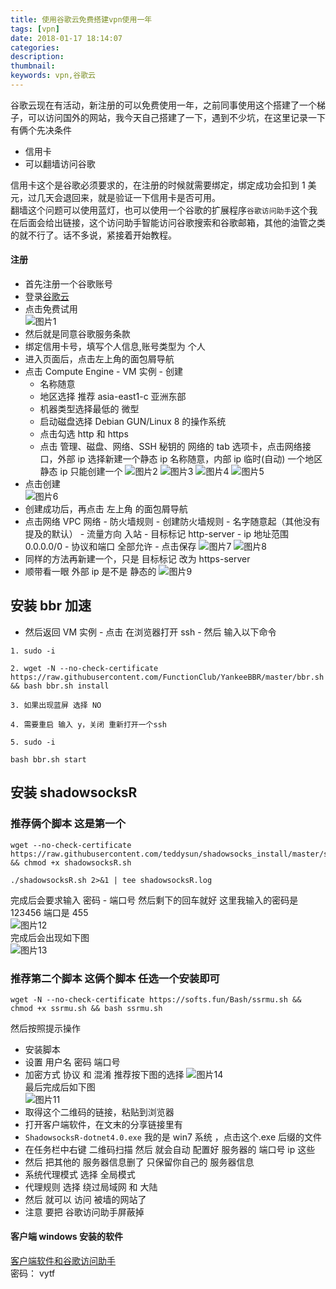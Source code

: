 ```yaml
---
title: 使用谷歌云免费搭建vpn使用一年
tags: [vpn]
date: 2018-01-17 18:14:07
categories:
description:
thumbnail:
keywords: vpn,谷歌云
---
```


谷歌云现在有活动，新注册的可以免费使用一年，之前同事使用这个搭建了一个梯子，可以访问国外的网站，我今天自己搭建了一下，遇到不少坑，在这里记录一下  
有俩个先决条件

- 信用卡
- 可以翻墙访问谷歌

信用卡这个是谷歌必须要求的，在注册的时候就需要绑定，绑定成功会扣到 1 美元，过几天会退回来，就是验证一下信用卡是否可用。  
翻墙这个问题可以使用蓝灯，也可以使用一个谷歌的扩展程序`谷歌访问助手`这个我在后面会给出链接，这个访问助手智能访问谷歌搜索和谷歌邮箱，其他的油管之类的就不行了。话不多说，紧接着开始教程。

<!--more-->

#### 注册

- 首先注册一个谷歌账号
- 登录[谷歌云](https://cloud.google.com/)
- 点击免费试用  
  ![图片1](http://pkafgcch8.bkt.clouddn.com/googlecloud11.png)
- 然后就是同意谷歌服务条款
- 绑定信用卡号，填写个人信息,账号类型为 个人
- 进入页面后，点击左上角的面包屑导航
- 点击 Compute Engine - VM 实例 - 创建
  - 名称随意
  - 地区选择 推荐 asia-east1-c 亚洲东部
  - 机器类型选择最低的 微型
  - 启动磁盘选择 Debian GUN/Linux 8 的操作系统
  - 点击勾选 http 和 https
  - 点击 管理、磁盘、网络、SSH 秘钥的 网络的 tab 选项卡，点击网络接口，外部 ip 选择新建一个静态 ip 名称随意，内部 ip 临时(自动) 一个地区静态 ip 只能创建一个
    ![图片2](http://pkafgcch8.bkt.clouddn.com/googlecloud12.png)
    ![图片3](http://pkafgcch8.bkt.clouddn.com/googlecloud13.png)
    ![图片4](http://pkafgcch8.bkt.clouddn.com/googlecloud14.png)
    ![图片5](http://pkafgcch8.bkt.clouddn.com/googlecloud15.png)
- 点击创建  
  ![图片6](http://pkafgcch8.bkt.clouddn.com/googlecloud16.png)
- 创建成功后，再点击 左上角 的面包屑导航
- 点击网络 VPC 网络 - 防火墙规则 - 创建防火墙规则 - 名字随意起（其他没有提及的默认） - 流量方向 入站 - 目标标记 http-server - ip 地址范围 0.0.0.0/0 - 协议和端口 全部允许 - 点击保存
  ![图片7](http://pkafgcch8.bkt.clouddn.com/googlecloud17.png)
  ![图片8](http://pkafgcch8.bkt.clouddn.com/googlecloud18.png)
- 同样的方法再新建一个，只是 目标标记 改为 https-server
- 顺带看一眼 外部 ip 是不是 静态的
  ![图片9](http://pkafgcch8.bkt.clouddn.com/googlecloud19.png)

## 安装 bbr 加速

- 然后返回 VM 实例 - 点击 在浏览器打开 ssh - 然后 输入以下命令

```
1. sudo -i

2. wget -N --no-check-certificate https://raw.githubusercontent.com/FunctionClub/YankeeBBR/master/bbr.sh && bash bbr.sh install

3. 如果出现蓝屏 选择 NO

4. 需要重启 输入 y，关闭 重新打开一个ssh

5. sudo -i

bash bbr.sh start
```

## 安装 shadowsocksR

### 推荐俩个脚本 这是第一个

```
wget --no-check-certificate https://raw.githubusercontent.com/teddysun/shadowsocks_install/master/shadowsocksR.sh && chmod +x shadowsocksR.sh

./shadowsocksR.sh 2>&1 | tee shadowsocksR.log
```

完成后会要求输入 密码 - 端口号 然后剩下的回车就好 这里我输入的密码是 123456 端口是 455  
![图片12](http://pkafgcch8.bkt.clouddn.com/googlecloud112.png)  
完成后会出现如下图  
![图片13](http://pkafgcch8.bkt.clouddn.com/googlecloud113.png)

### 推荐第二个脚本 这俩个脚本 任选一个安装即可

```
wget -N --no-check-certificate https://softs.fun/Bash/ssrmu.sh && chmod +x ssrmu.sh && bash ssrmu.sh
```

然后按照提示操作

- 安装脚本
- 设置 用户名 密码 端口号
- 加密方式 协议 和 混淆 推荐按下图的选择
  ![图片14](http://pkafgcch8.bkt.clouddn.com/googlecloud114.png)  
  最后完成后如下图  
  ![图片11](http://pkafgcch8.bkt.clouddn.com/googlecloud111.png)
- 取得这个二维码的链接，粘贴到浏览器
- 打开客户端软件，在文末的分享链接里有
- `ShadowsocksR-dotnet4.0.exe` 我的是 win7 系统 ，点击这个.exe 后缀的文件
- 在任务栏中右键 二维码扫描 然后 就会自动 配置好 服务器的 端口号 ip 这些
- 然后 把其他的 服务器信息删了 只保留你自己的 服务器信息
- 系统代理模式 选择 全局模式
- 代理规则 选择 绕过局域网 和 大陆
- 然后 就可以 访问 被墙的网站了
- 注意 要把 谷歌访问助手屏蔽掉

#### 客户端 windows 安装的软件

[客户端软件和谷歌访问助手](https://pan.baidu.com/s/1raoibBA)  
密码： vytf
